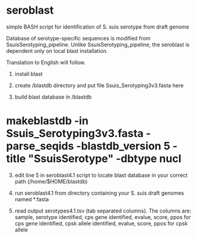 # seroblast
simple BASH script for identification of S. suis serotype from draft genome

Database of serotype-specific sequences is modified from SsuisSerotyping_pipeline. Unlike SsuisSerotyping_pipeline, the seroblast is dependent only on local blast installation.

Translation to English will follow.

1. install blast 

2. create /blastdb directory and put file Ssuis_Serotyping3v3.fasta here
 
3. build blast database in /blastdb

# makeblastdb -in Ssuis_Serotyping3v3.fasta -parse_seqids -blastdb_version 5 -title "SsuisSerotype" -dbtype nucl

3. edit line 5 in seroblast4.1 script to locate blast database in your correct path (/home/$HOME/blastdb)

4. run seroblast4.1 from directory containing your S. suis draft genomes named *.fasta

5. read output serotypes4.1.tsv (tab separated columns). The columns are: sample, serotype identified, cps gene identified, evalue, score, ppos for cps gene identified, cpsk allele identified, evalue, score, ppos for cpsk allele  
